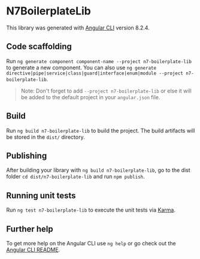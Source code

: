 # N7BoilerplateLib

This library was generated with [Angular CLI](https://github.com/angular/angular-cli) version 8.2.4.

## Code scaffolding

Run `ng generate component component-name --project n7-boilerplate-lib` to generate a new component. You can also use `ng generate directive|pipe|service|class|guard|interface|enum|module --project n7-boilerplate-lib`.
> Note: Don't forget to add `--project n7-boilerplate-lib` or else it will be added to the default project in your `angular.json` file. 

## Build

Run `ng build n7-boilerplate-lib` to build the project. The build artifacts will be stored in the `dist/` directory.

## Publishing

After building your library with `ng build n7-boilerplate-lib`, go to the dist folder `cd dist/n7-boilerplate-lib` and run `npm publish`.

## Running unit tests

Run `ng test n7-boilerplate-lib` to execute the unit tests via [Karma](https://karma-runner.github.io).

## Further help

To get more help on the Angular CLI use `ng help` or go check out the [Angular CLI README](https://github.com/angular/angular-cli/blob/master/README.md).

